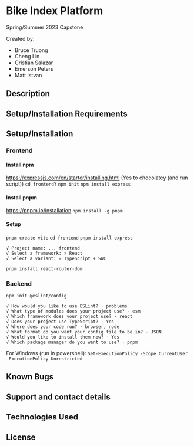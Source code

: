 # Bike Index Platform
Spring/Summer 2023 Capstone

Created by:
- Bruce Truong
- Cheng Lin
- Cristian Salazar
- Emerson Peters
- Matt Istvan

## Description

## Setup/Installation Requirements

## Setup/Installation

### Frontend
#### Install npm
https://expressjs.com/en/starter/installing.html
(Yes to chocolatey (and run script))
`cd frontend`?
`npm init`
`npm install express`
#### Install pnpm
https://pnpm.io/installation
`npm install -g pnpm`
#### Setup
`pnpm create vite`
`cd frontend`
`pnpm install express`
```
√ Project name: ... frontend
√ Select a framework: » React
√ Select a variant: » TypeScript + SWC
```
`pnpm install react-router-dom`

### Backend
`npm init @eslint/config`
```
√ How would you like to use ESLint? · problems
√ What type of modules does your project use? · esm
√ Which framework does your project use? · react
√ Does your project use TypeScript? · Yes
√ Where does your code run? · browser, node
√ What format do you want your config file to be in? · JSON
√ Would you like to install them now? · Yes
√ Which package manager do you want to use? · pnpm
```
For Windows (run in powershell):
`Set-ExecutionPolicy -Scope CurrentUser -ExecutionPolicy Unrestricted`

## Known Bugs

## Support and contact details

## Technologies Used

## License